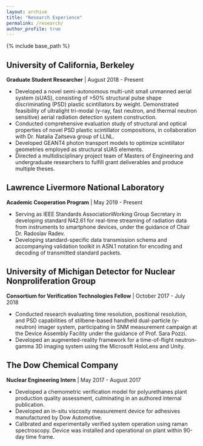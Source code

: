 ```yaml
---
layout: archive
title: "Research Experience"
permalink: /research/
author_profile: true
---
```


{% include base_path %}
## University of California, Berkeley
**Graduate Student Researcher** | August 2018 - Present
* Developed a novel semi-autonomous multi-unit small unmanned aerial system (sUAS), consisting of >50% structural pulse shape discriminating (PSD) plastic scintillators by weight. Demonstrated
feasibility of ultralight tri-modal (γ-ray, fast neutron, and thermal neutron sensitive) aerial radiation detection system construction.
* Conducted comprehensive evaluation study of structural and optical properties of novel PSD plastic scintillator compositions, in collaboration with Dr. Natalia Zaitseva group of LLNL.
* Developed GEANT4 photon transport models to optimize scintillator geometries employed as
structural sUAS elements.
* Directed a multidisciplinary project team of Masters of Engineering and undergraduate researchers to fulfill grant deliverables and produce multiple theses.

## Lawrence Livermore National Laboratory
**Academic Cooperation Program** | May 2019 - Present
* Serving as IEEE Standards AssociationWorking Group Secretary in developing standard N42.61 for
real-time streaming of radiation data from instruments to smartphone devices, under the guidance of Chair Dr. Radoslav Radev.
* Developing standard-specific data transmission schema and accompanying validation toolkit in ASN.1 notation for encoding and decoding of transmitted standard packets.

## University of Michigan Detector for Nuclear Nonproliferation Group
**Consortium for Verification Technologies Fellow** | October 2017 - July 2018
* Conducted research evaluating time resolution, positional resolution, and PSD capabilities of
stilbene-based handheld dual-particle (γ-neutron) imager system, participating in SNM measurement
campaign at the Device Assembly Facility under the guidance of Prof. Sara Pozzi.
* Developed an augmented-reality framework for a time-of-flight neutron-gamma 3D imaging system
using the Microsoft HoloLens and Unity.

## The Dow Chemical Company
**Nuclear Engineering Intern** | May 2017 - August 2017
* Developed a chemometric verification model for polyurethanes plant production quality assessment, culminating in an authored internal publication.
* Developed an in-situ viscosity measurement device for adhesives manufactured by Dow Automotive.
* Calibrated and experimentally verified system operation using raman spectroscopy. Device was installed and operational on plant within 90-day time frame.
